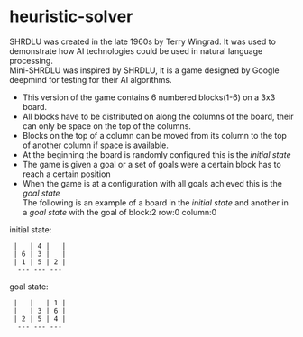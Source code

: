# heuristic-solver  
SHRDLU was created in the late 1960s by Terry Wingrad. It was used to demonstrate how AI technologies could be used in natural language processing.   
Mini-SHRDLU was inspired by SHRDLU, it is a game designed by Google deepmind for testing for their AI algorithms.  
  * This version of the game contains 6 numbered blocks(1-6) on a 3x3 board.   
  * All blocks have to be distributed on along the columns of the board, their can only be space on the top of the columns.  
  * Blocks on the top of a column can be moved from its column to the top of another column if space is available.  
  * At the beginning the board is randomly configured this is the *initial state*  
  * The game is given a goal or a set of goals were a certain block has to reach a certain position  
  * When the game is at a configuration with all goals achieved this is the *goal state*  
The following is an example of a board in the *initial state* and another in a *goal state* with the goal of block:2 row:0 column:0   

initial state:  
```
 |   | 4 |   |  
 | 6 | 3 |   |  
 | 1 | 5 | 2 |  
  --- --- ---
```
goal state:  
```
 |   |   | 1 |  
 |   | 3 | 6 |  
 | 2 | 5 | 4 |  
  --- --- ---  
 ```

